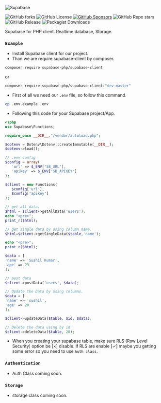 ![Supabase](https://getlogo.net/wp-content/uploads/2020/11/supabase-logo-vector.png)

![GitHub forks](https://img.shields.io/github/forks/Ashishkumbhar01/supabase-php?style=for-the-badge&logo=Github)
![GitHub License](https://img.shields.io/github/license/Ashishkumbhar01/supabase-php?style=for-the-badge)
[![GitHub Sponsors](https://img.shields.io/github/sponsors/Ashishkumbhar01?style=for-the-badge&logo=Github%20Sponsors&label=Support%20me)](https://github.com/sponsors/Ashishkumbhar01)
![GitHub Repo stars](https://img.shields.io/github/stars/Ashishkumbhar01/supabase-php?style=for-the-badge&logo=Github)
![GitHub Release](https://img.shields.io/github/v/release/Ashishkumbhar01/supabase-php?style=for-the-badge)
![Packagist Downloads](https://img.shields.io/packagist/dt/supabase-php/supabase-client?style=for-the-badge&logo=composer)

Supabase for PHP client. Realtime database, Storage.


### `Example`

* Install Supabase client for our project.
* Than we are require supabase-client by composer.

```bash
composer require supabase-php/supabase-client
```
or

```bash
composer require supabase-php/supabase-client:"dev-master"
```

* First of all we need our `.env` file, so follow this command.

```bash
cp .env.example .env
```
* Following this code for your Supabase project/App.

```php
<?php
use Supabase\Functions;

require_once __DIR__."/vendor/autoload.php";

$dotenv = Dotenv\Dotenv::createImmutable(__DIR__);
$dotenv->load();

// .env config
$config = array(
   'url' => $_ENV['SB_URL'],
   'apikey' => $_ENV['SB_APIKEY']
);

$client = new Functions(
   $config['url'],
   $config['apikey']
);

// get all data.
$html = $client->getAllData('users');
echo "<pre>";
print_r($html);

// get single data by using column name.
$html=$client->getSingleData($table,'name');

echo "<pre>";
print_r($html);

$data = [
'name' => 'Sushil Kumar',
'age' => 23
];

// post data 
$client->postData('users', $data);

// Update the Data by using columns.
$data = [
'name' => 'sushil',
'age' => 20
];

$client->updateData($table, $id, $data);

// Delete the data using by id
$client->deleteData($table, 20);
```
* When you creating your supabase table, make sure RLS (Row Level Security) option be [×] disable. if RLS are enable [✓] maybe you getting some error so you need to use `Auth class`.

### `Authentication`
* Auth Class coming soon.


### `Storage`
* storage class coming soon.